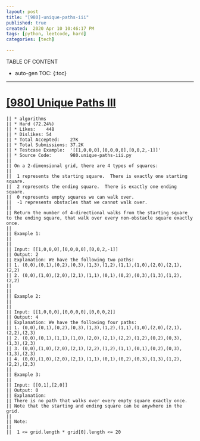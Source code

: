 ```yaml
---
layout: post
title: "[980]-unique-paths-iii"
published: true
created:  2020 Apr 10 10:46:17 PM
tags: [python, leetcode, hard]
categories: [tech]

---
```


TABLE OF CONTENT

* auto-gen TOC:
{:toc}

- - -

# [[980] Unique Paths III](https://leetcode.com/problems/unique-paths-iii/description/)

    || * algorithms
    || * Hard (72.24%)
    || * Likes:    448
    || * Dislikes: 54
    || * Total Accepted:    27K
    || * Total Submissions: 37.2K
    || * Testcase Example:  '[[1,0,0,0],[0,0,0,0],[0,0,2,-1]]'
    || * Source Code:       980.unique-paths-iii.py
    || 
    || On a 2-dimensional grid, there are 4 types of squares:
    || 
    || 	1 represents the starting square.  There is exactly one starting square.
    || 	2 represents the ending square.  There is exactly one ending square.
    || 	0 represents empty squares we can walk over.
    || 	-1 represents obstacles that we cannot walk over.
    || 
    || Return the number of 4-directional walks from the starting square to the ending square, that walk over every non-obstacle square exactly once.
    || 
    || Example 1:
    || 
    || 
    || Input: [[1,0,0,0],[0,0,0,0],[0,0,2,-1]]
    || Output: 2
    || Explanation: We have the following two paths: 
    || 1. (0,0),(0,1),(0,2),(0,3),(1,3),(1,2),(1,1),(1,0),(2,0),(2,1),(2,2)
    || 2. (0,0),(1,0),(2,0),(2,1),(1,1),(0,1),(0,2),(0,3),(1,3),(1,2),(2,2)
    || 
    || 
    || Example 2:
    || 
    || 
    || Input: [[1,0,0,0],[0,0,0,0],[0,0,0,2]]
    || Output: 4
    || Explanation: We have the following four paths: 
    || 1. (0,0),(0,1),(0,2),(0,3),(1,3),(1,2),(1,1),(1,0),(2,0),(2,1),(2,2),(2,3)
    || 2. (0,0),(0,1),(1,1),(1,0),(2,0),(2,1),(2,2),(1,2),(0,2),(0,3),(1,3),(2,3)
    || 3. (0,0),(1,0),(2,0),(2,1),(2,2),(1,2),(1,1),(0,1),(0,2),(0,3),(1,3),(2,3)
    || 4. (0,0),(1,0),(2,0),(2,1),(1,1),(0,1),(0,2),(0,3),(1,3),(1,2),(2,2),(2,3)
    || 
    || Example 3:
    || 
    || Input: [[0,1],[2,0]]
    || Output: 0
    || Explanation: 
    || There is no path that walks over every empty square exactly once.
    || Note that the starting and ending square can be anywhere in the grid.
    || 
    || Note:
    || 
    || 	1 <= grid.length * grid[0].length <= 20


